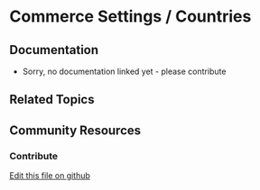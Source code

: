 # Commerce Settings / Countries

## Documentation

* Sorry, no documentation linked yet - please contribute

## Related Topics

## Community Resources

### Contribute

[Edit this file on github](https://github.com/olafk/controlpanel-documentation-docs/blob/master/md/73en/com_liferay_commerce_admin_web_internal_portlet_CommerceAdminVirtualInstancePortlet/countries.md)
